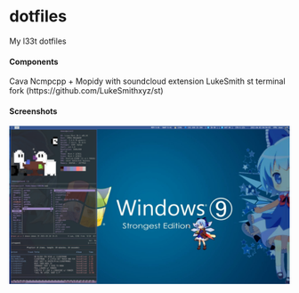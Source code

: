 # dotfiles
My l33t dotfiles

#### Components
<p>
  Cava
  Ncmpcpp + Mopidy with soundcloud extension
  LukeSmith st terminal fork (https://github.com/LukeSmithxyz/st)
</p>


#### Screenshots

<img src="cirnolinda.png">
